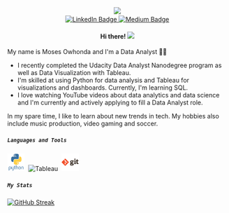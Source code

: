 <div id="header" align="center">
  <img src="https://media.giphy.com/media/MBCodZbEhb2jSNUZNd/giphy.gif" width="100"/>
</div>


<div id="badges" align="center">
  <a href="https://linkedin.com/in/moses-owhonda">
    <img src="https://img.shields.io/badge/LinkedIn-blue?style=for-the-badge&logo=linkedin&logoColor=white" alt="LinkedIn Badge"/>
  </a>
  <a href="https://owhonda-moses.medium.com">
    <img src="https://img.shields.io/badge/medium-black?style=for-the-badge&logo=medium&logoColor=white" alt="Medium Badge"/>
  </a>
 </div>
 
 <h4 align="center">
  Hi there!
  <img src="https://media.giphy.com/media/hvRJCLFzcasrR4ia7z/giphy.gif" width="15px"/>
</h4>

My name is Moses Owhonda and I'm a Data Analyst 👨‍💻
- I recently completed the Udacity Data Analyst Nanodegree program as well as Data Visualization with Tableau.
- I'm skilled at using Python for data analysis and Tableau for visualizations and dashboards. Currently, I'm learning SQL.
- I love watching YouTube videos about data analytics and data science and I'm currently and actively applying to fill a Data Analyst role.

In my spare time, I like to learn about new trends in tech. My hobbies also include music production, video gaming and soccer.

##### `Languages and Tools`
<div>
  <img src="https://github.com/devicons/devicon/blob/master/icons/python/python-original-wordmark.svg" title="Python" alt="Python" width="40" height="40"/>&nbsp;
  <img src="https://upload.wikimedia.org/wikipedia/commons/4/4b/Tableau_Logo.png" title="Tableau" alt="Tableau" width="80" height="25"/>&nbsp;
  <img src="https://github.com/devicons/devicon/blob/master/icons/git/git-original-wordmark.svg" title="Git" **alt="Git" width="40" height="40"/>
</div>

##### `My Stats`
[![GitHub Streak](http://github-readme-streak-stats.herokuapp.com?user=owhonda-moses&theme=dark&background=000000)](https://git.io/streak-stats)
